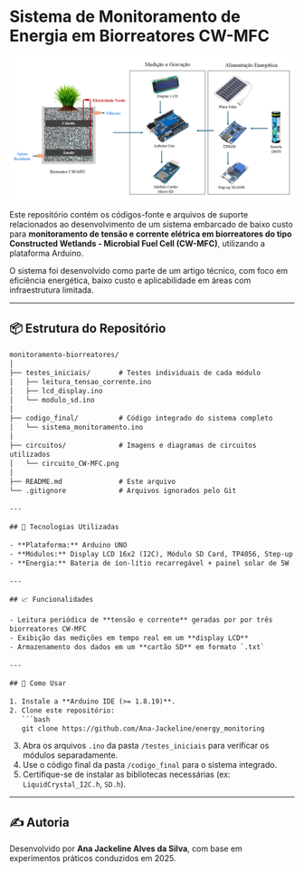 # Sistema de Monitoramento de Energia em Biorreatores CW-MFC
![Diagrama do circuito](circuitos_sistema/circuito_CW-MFC.PNG)


Este repositório contém os códigos-fonte e arquivos de suporte relacionados ao desenvolvimento de um sistema embarcado de baixo custo para **monitoramento de tensão e corrente elétrica em biorreatores do tipo Constructed Wetlands - Microbial Fuel Cell (CW-MFC)**, utilizando a plataforma Arduino.

O sistema foi desenvolvido como parte de um artigo técnico, com foco em eficiência energética, baixo custo e aplicabilidade em áreas com infraestrutura limitada.

---

## 📦 Estrutura do Repositório

```
monitoramento-biorreatores/
│
├── testes_iniciais/       # Testes individuais de cada módulo
│   ├── leitura_tensao_corrente.ino
│   ├── lcd_display.ino
│   └── modulo_sd.ino
│
├── codigo_final/          # Código integrado do sistema completo
│   └── sistema_monitoramento.ino
│
├── circuitos/             # Imagens e diagramas de circuitos utilizados
│   └── circuito_CW-MFC.png
│
├── README.md              # Este arquivo
└── .gitignore             # Arquivos ignorados pelo Git

---

## 🔧 Tecnologias Utilizadas

- **Plataforma:** Arduino UNO
- **Módulos:** Display LCD 16x2 (I2C), Módulo SD Card, TP4056, Step-up 
- **Energia:** Bateria de íon-lítio recarregável + painel solar de 5W

---

## 📈 Funcionalidades

- Leitura periódica de **tensão e corrente** geradas por por três biorreatores CW-MFC
- Exibição das medições em tempo real em um **display LCD**
- Armazenamento dos dados em um **cartão SD** em formato `.txt`
  
---

## 🚀 Como Usar

1. Instale a **Arduino IDE (>= 1.8.19)**.
2. Clone este repositório:
   ```bash
   git clone https://github.com/Ana-Jackeline/energy_monitoring
   ```
3. Abra os arquivos `.ino` da pasta `/testes_iniciais` para verificar os módulos separadamente.
4. Use o código final da pasta `/codigo_final` para o sistema integrado.
5. Certifique-se de instalar as bibliotecas necessárias (ex: `LiquidCrystal_I2C.h`, `SD.h`).

---

## ✍️ Autoria

Desenvolvido por **Ana Jackeline Alves da Silva**, com base em experimentos práticos conduzidos em 2025.  
